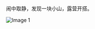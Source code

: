 闹中取静，发现一块小山，露营开搭。

![Image 1](https://files.e5n.cc/media_attachments/files/114/364/458/966/315/264/original/e434caee51c33af8.jpg)